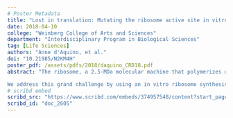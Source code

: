```yaml
---
# Poster Metadata
title: "Lost in translation: Mutating the ribosome active site in vitro"
date: 2018-04-10
college: "Weinberg College of Arts and Sciences"
department: "Interdisciplinary Program in Biological Sciences"
tag: [Life Sciences]
authors: "Anne d'Aquino, et al."
doi: "10.21985/N2KM4H"
poster_pdf: /assets/pdfs/2018/daquino_CRD18.pdf
abstract: "The ribosome, a 2.5-MDa molecular machine that polymerizes α-amino acids into proteins, is the catalytic workhorse of the translation apparatus. The catalytic capacity of the translation machinery has attracted extensive efforts to repurpose it for novel functions. One key idea is that the natural translation machinery can be harnessed to synthesize polymers containing non-natural building blocks. Expanding the repertoire of ribosomal substrates and functions is a difficult task, however, because the requirement of cell viability severely constrains the alterations that can be made to the ribosome, a catalyst that sustains the life of a cell. These constraints have made the natural ribosome nearly unevolvable and, so far, no generalizable approach for modifying the catalytic peptidyl transferase center (PTC) of the ribosome has been advanced.

We address this grand challenge by using an in vitro ribosome synthesis, assembly, and translation system (termed iSAT) that harnesses the biosynthetic potential of cellular machines without using intact cells. Here, we use iSAT to generate variant ribosomes with mutations in the PTC, and inquire how these modifications impact protein synthesis. Using iSAT, we assembled 180 different variant ribosomes possessing single-base substitutions of 23S rRNA nucleotides in the active site. By successfully quantifying full-length protein synthesis kinetics of iSAT-assembled wild type and mutant ribosomes, we found many key PTC mutations, which were expected to abolish ribosomal activity, still permitted full-length protein synthesis. We also assessed translation fidelity and ribosome assembly, as well as mapped mutant activity onto the ribosome’s crystal structure. Our work provides the first and only comprehensive mapping of the impacts of every mutation within the ribosome’s active site on protein synthesis. The understanding gained from these studies facilitates efforts to engineer and evolve ribosomes for synthetic biology."
# scribd embed
scribd_src: "https://www.scribd.com/embeds/374957548/content?start_page=1&view_mode=scroll&access_key=key-nDjUrn0SsIYnRU2FlXhu&show_recommendations=true"
scribd_id: "doc_2605"
---
```

